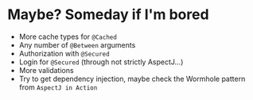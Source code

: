 # Maybe? Someday if I'm bored
* More cache types for `@Cached`
* Any number of `@Between` arguments
* Authorization with `@Secured`
* Login for `@Secured` (through not strictly AspectJ...)
* More validations
* Try to get dependency injection, maybe check the Wormhole pattern from `AspectJ in Action`
